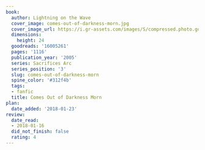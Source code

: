 ```yaml
---
book:
  author: Lightning on the Wave
  cover_image: comes-out-of-darkness-morn.jpg
  cover_image_url: https://i.gr-assets.com/images/S/compressed.photo.goodreads.com/books/1579183499l/16005261._SX98_.jpg
  dimensions:
    height: 24
  goodreads: '16005261'
  pages: '1116'
  publication_year: '2005'
  series: Sacrifices Arc
  series_position: '3'
  slug: comes-out-of-darkness-morn
  spine_color: '#312f4b'
  tags:
  - fanfic
  title: Comes Out of Darkness Morn
plan:
  date_added: '2018-01-23'
review:
  date_read:
  - 2018-01-16
  did_not_finish: false
  rating: 4
---
```

